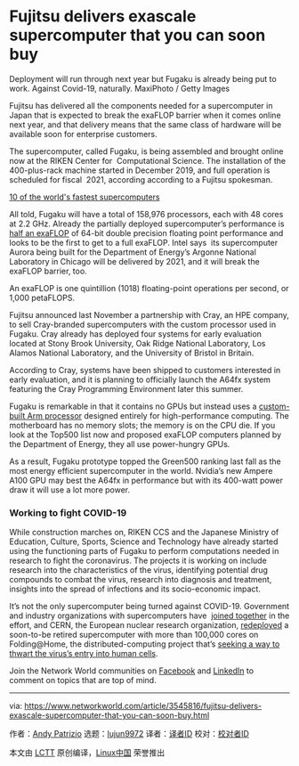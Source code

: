 [#]: collector: (lujun9972)
[#]: translator: ( )
[#]: reviewer: ( )
[#]: publisher: ( )
[#]: url: ( )
[#]: subject: (Fujitsu delivers exascale supercomputer that you can soon buy)
[#]: via: (https://www.networkworld.com/article/3545816/fujitsu-delivers-exascale-supercomputer-that-you-can-soon-buy.html)
[#]: author: (Andy Patrizio https://www.networkworld.com/author/Andy-Patrizio/)

Fujitsu delivers exascale supercomputer that you can soon buy
======
Deployment will run through next year but Fugaku is already being put to work. Against Covid-19, naturally.
MaxiPhoto / Getty Images

Fujitsu has delivered all the components needed for a supercomputer in Japan that is expected to break the exaFLOP barrier when it comes online next year, and that delivery means that the same class of hardware will be available soon for enterprise customers.

The supercomputer, called Fugaku, is being assembled and brought online now at the RIKEN Center for  Computational Science. The installation of the 400-plus-rack machine started in December 2019, and full operation is scheduled for fiscal  2021, according according to a Fujitsu spokesman.

[10 of the world's fastest supercomputers][1]

All told, Fugaku will have a total of 158,976 processors, each with 48 cores at 2.2 GHz. Already the partially deployed supercomputer’s performance is [half an exaFLOP][2] of 64-bit double precision floating point performance and looks to be the first to get to a full exaFLOP. Intel says  its supercomputer Aurora being built for the Department of Energy’s Argonne National Laboratory in Chicago will be delivered by 2021, and it will break the exaFLOP barrier, too.

An exaFLOP is one quintillion (1018) floating-point operations per second, or 1,000 petaFLOPS.

Fujitsu announced last November a partnership with Cray, an HPE company, to sell Cray-branded supercomputers with the custom processor used in Fugaku. Cray already has deployed four systems for early evaluation located at Stony Brook University, Oak Ridge National Laboratory, Los Alamos National Laboratory, and the University of Bristol in Britain.

According to Cray, systems have been shipped to customers interested in early evaluation, and it is planning to officially launch the A64fx system featuring the Cray Programming Environment later this summer.

Fugaku is remarkable in that it contains no GPUs but instead uses a [custom-built Arm processor][3] designed entirely for high-performance computing. The motherboard has no memory slots; the memory is on the CPU die. If you look at the Top500 list now and proposed exaFLOP computers planned by the Department of Energy, they all use power-hungry GPUs.

As a result, Fugaku prototype topped the Green500 ranking last fall as the most energy efficient supercomputer in the world. Nvidia’s new Ampere A100 GPU may best the A64fx in performance but with its 400-watt power draw it will use a lot more power.

### Working to fight COVID-19

While construction marches on, RIKEN CCS and the Japanese Ministry of Education, Culture, Sports, Science and Technology have already started using the functioning parts of Fugaku to perform computations needed in research to fight the coronavirus. The projects it is working on include research into the characteristics of the virus, identifying potential drug compounds to combat the virus, research into diagnosis and treatment, insights into the spread of infections and its socio-economic impact.

It’s not the only supercomputer being turned against COVID-19. Government and industry organizations with supercomputers have  [joined together][4] in the effort, and CERN, the European nuclear research organization, [redeployed][5] a soon-to-be retired supercomputer with more than 100,000 cores on Folding@Home, the distributed-computing project that’s [seeking a way to thwart the virus’s entry into human cells][6].

Join the Network World communities on [Facebook][7] and [LinkedIn][8] to comment on topics that are top of mind.

--------------------------------------------------------------------------------

via: https://www.networkworld.com/article/3545816/fujitsu-delivers-exascale-supercomputer-that-you-can-soon-buy.html

作者：[Andy Patrizio][a]
选题：[lujun9972][b]
译者：[译者ID](https://github.com/译者ID)
校对：[校对者ID](https://github.com/校对者ID)

本文由 [LCTT](https://github.com/LCTT/TranslateProject) 原创编译，[Linux中国](https://linux.cn/) 荣誉推出

[a]: https://www.networkworld.com/author/Andy-Patrizio/
[b]: https://github.com/lujun9972
[1]: https://www.networkworld.com/article/3236875/embargo-10-of-the-worlds-fastest-supercomputers.html
[2]: https://twitter.com/ProfMatsuoka/status/1261194036276154368
[3]: https://www.networkworld.com/article/3535812/can-fujitsu-beat-nvidia-in-the-hpc-race.html
[4]: https://www.networkworld.com/article/3533426/covid-19-tech-giants-government-agencies-add-supercomputing-to-the-fight.html
[5]: https://home.cern/news/news/cern/cern-contributes-computers-combatting-covid-19
[6]: https://www.networkworld.com/article/3535080/thousands-of-home-pcs-break-exaflop-barrier.html
[7]: https://www.facebook.com/NetworkWorld/
[8]: https://www.linkedin.com/company/network-world
